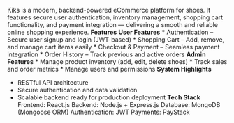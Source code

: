 Kiks is a modern, backend-powered eCommerce platform for shoes.
It features secure user authentication, inventory management, shopping cart functionality, and payment integration — delivering a smooth and reliable online shopping experience.
**Features**
  **User Features**
    * Authentication – Secure user signup and login (JWT-based)
    * Shopping Cart – Add, remove, and manage cart items easily
    * Checkout & Payment – Seamless payment integration
    * Order History – Track previous and active orders
  **Admin Features**
    * Manage product inventory (add, edit, delete shoes)
    * Track sales and order metrics
    * Manage users and permissions
**System Highlights**
  * RESTful API architecture
  * Secure authentication and data validation
  * Scalable backend ready for production deployment
**Tech Stack**
  Frontend: React.js 
  Backend: Node.js + Express.js
  Database: MongoDB (Mongoose ORM)
  Authentication: JWT
  Payments: PayStack
